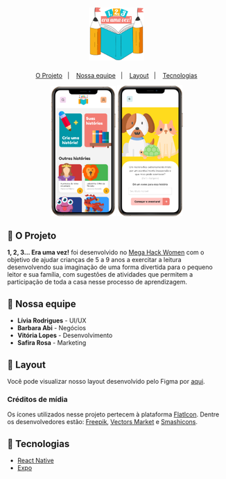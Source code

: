 <h1 align="center">
  <img alt="BeTheHero" src=".github/logo.png" width="25%">
</h1>

<p align="center">
  <a href="#-o-projeto">O Projeto</a>&nbsp;&nbsp;&nbsp;|&nbsp;&nbsp;&nbsp;
  <a href="#-nossa-equipe">Nossa equipe</a>&nbsp;&nbsp;&nbsp;|&nbsp;&nbsp;&nbsp;
  <a href="#-layout">Layout</a>&nbsp;&nbsp;&nbsp;|&nbsp;&nbsp;&nbsp;
  <a href="#rocket-tecnologias">Tecnologias</a>
</p>

<p align="center">
  <img alt="BeTheHero" src=".github/home.png" width="30%">
  <img alt="BeTheHero" src=".github/story.png" width="30%">
</p>

## 🎯 O Projeto
**1, 2, 3... Era uma vez!** foi desenvolvido no [Mega Hack Women](https://www.megahackwomen.com.br/) com o objetivo de ajudar crianças de 5 a 9 anos a exercitar a leitura desenvolvendo sua imaginação de uma forma divertida para o pequeno leitor e sua família, com sugestões de atividades que permitem a participação de toda a casa nesse processo de aprendizagem.

## 👥 Nossa equipe
- **Lívia Rodrigues** - UI/UX
- **Barbara Abi** - Negócios
- **Vitória Lopes** - Desenvolvimento
- **Safira Rosa** - Marketing

## 🔖 Layout
Você pode visualizar nosso layout desenvolvido pelo Figma por [aqui](https://www.figma.com/file/xCTqk8nbkRRv5joe0eAW8R/1-2-3...-Era-uma-vez?node-id=0%3A1).

### Créditos de mídia
Os ícones utilizados nesse projeto pertecem à plataforma [FlatIcon](https://www.flaticon.com/home). Dentre os desenvolvedores estão: [Freepik](https://www.flaticon.com/authors/freepik), [Vectors Market](https://www.flaticon.com/authors/vectors-market) e [Smashicons](https://www.flaticon.com/authors/smashicons).

## :rocket: Tecnologias
- [React Native](https://reactnative.dev/)
- [Expo](https://expo.io/)
